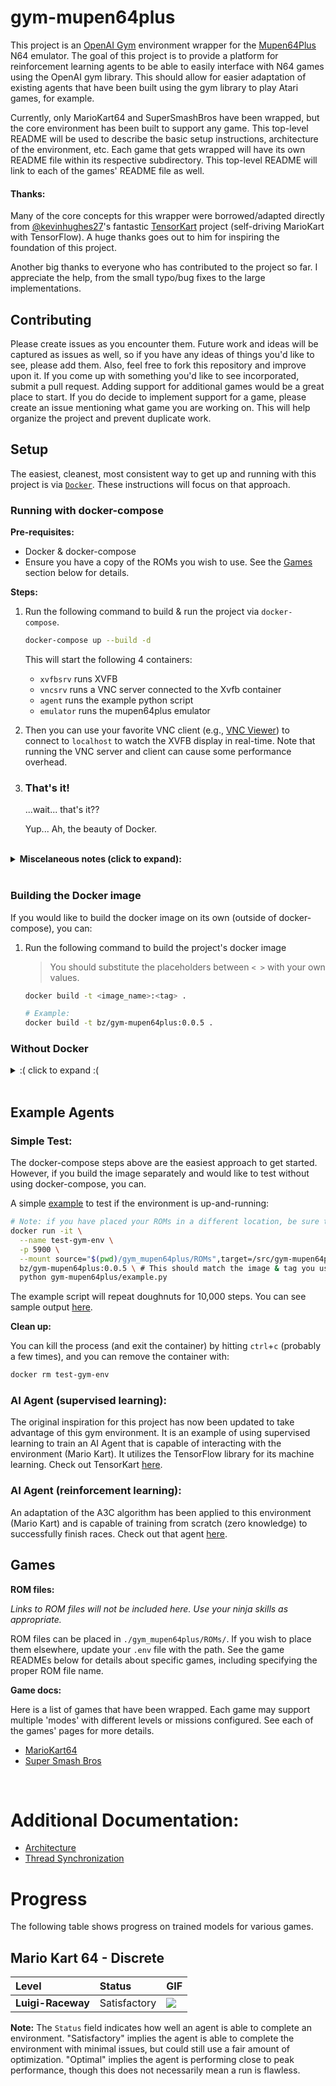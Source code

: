 # gym-mupen64plus

This project is an [OpenAI Gym](https://github.com/openai/gym/) environment wrapper for the [Mupen64Plus](http://www.mupen64plus.org/) N64 emulator. The goal of this project is to provide a platform for reinforcement learning agents to be able to easily interface with N64 games using the OpenAI gym library. This should allow for easier adaptation of existing agents that have been built using the gym library to play Atari games, for example.

Currently, only MarioKart64 and SuperSmashBros have been wrapped, but the core environment has been built to support any game. This top-level README will be used to describe the basic setup instructions, architecture of the environment, etc. Each game that gets wrapped will have its own README file within its respective subdirectory. This top-level README will link to each of the games' README file as well.

#### Thanks:
Many of the core concepts for this wrapper were borrowed/adapted directly from [@kevinhughes27](https://github.com/kevinhughes27)'s fantastic [TensorKart](https://github.com/kevinhughes27/TensorKart) project (self-driving MarioKart with TensorFlow). A huge thanks goes out to him for inspiring the foundation of this project.

Another big thanks to everyone who has contributed to the project so far. I appreciate the help, from the small typo/bug fixes to the large implementations.

## Contributing

Please create issues as you encounter them. Future work and ideas will be captured as issues as well, so if you have any ideas of things you'd like to see, please add them. Also, feel free to fork this repository and improve upon it. If you come up with something you'd like to see incorporated, submit a pull request. Adding support for additional games would be a great place to start. If you do decide to implement support for a game, please create an issue mentioning what game you are working on. This will help organize the project and prevent duplicate work.

## Setup

The easiest, cleanest, most consistent way to get up and running with this project is via [`Docker`](https://docs.docker.com/). These instructions will focus on that approach.

### Running with docker-compose

**Pre-requisites:**
- Docker & docker-compose
- Ensure you have a copy of the ROMs you wish to use. See the [Games](#Games) section below for details.

**Steps:**
1. Run the following command to build & run the project via `docker-compose`.

    ```sh
    docker-compose up --build -d
    ```

    This will start the following 4 containers:
    - `xvfbsrv` runs XVFB
    - `vncsrv` runs a VNC server connected to the Xvfb container
    - `agent` runs the example python script
    - `emulator` runs the mupen64plus emulator

2. Then you can use your favorite VNC client (e.g., [VNC Viewer](https://www.realvnc.com/en/connect/download/viewer/)) to connect to `localhost` to watch the XVFB display in real-time. Note that running the VNC server and client can cause some performance overhead.

3. ### That's it!

    ...wait... that's it??

    Yup... Ah, the beauty of Docker.

<br/>
<details>
  <summary><b>Miscelaneous notes (click to expand):</b></summary>

- After connecting with a VNC client, depending how quickly you connected, you should see the environment navigate the menus to select the track/character, then Mario will wait for the green light, drive straight briefly and then start doing doughnuts.

- The script will run for a bit more than 10,000 steps before prompting for input. Without an interactive terminal, if you waited until the end, this will hit an EOF and exit. Mario will appear to have frozen since the XVFB screen is no longer being updated.

- You can view the output from the `example.py` script by tailing the agent container logs. You can see sample output [here](docs/example_script_output.md).
    ```
    docker logs -f gym-mupen64plus_agent_1
    ```
- You can clean up with:
    ```
    docker-compose down
    ```

</details><br/>

### Building the Docker image

If you would like to build the docker image on its own (outside of docker-compose), you can:

1. Run the following command to build the project's docker image

    > You should substitute the placeholders between `< >` with your own values.

    ```sh
    docker build -t <image_name>:<tag> .
    ```
    ```sh
    # Example:
    docker build -t bz/gym-mupen64plus:0.0.5 .
    ```

### Without Docker

<details>
  <summary>:( click to expand :(</summary>
  
  > It is possible to run without Docker, but there isn't a compelling reason to and it just introduces a significant amount of setup work and potential complications.
  >
  > **`Fair warning:`** I likely will ***not*** be testing manual setup or maintaining its documentation going forward so it may become stale over time.
  >
  > However, if you really do want to, here are the [old instructions](docs/manual_setup.md).

</details><br/>

## Example Agents

### Simple Test:

The docker-compose steps above are the easiest approach to get started. However, if you build the image separately and would like to test without using docker-compose, you can.

A simple [example](./example.py) to test if the environment is up-and-running:
```sh
# Note: if you have placed your ROMs in a different location, be sure to update the source path in the command.
docker run -it \
  --name test-gym-env \
  -p 5900 \
  --mount source="$(pwd)/gym_mupen64plus/ROMs",target=/src/gym-mupen64plus/gym_mupen64plus/ROMs,type=bind \
  bz/gym-mupen64plus:0.0.5 \ # This should match the image & tag you used during setup above
  python gym-mupen64plus/example.py
```

The example script will repeat doughnuts for 10,000 steps. You can see sample output [here](docs/example_script_output.md).

**Clean up:**

You can kill the process (and exit the container) by hitting `ctrl`+`c` (probably a few times), and you can remove the container with:
```sh
docker rm test-gym-env
```

### AI Agent (supervised learning):
The original inspiration for this project has now been updated to take advantage of this gym environment. It is an example of using supervised learning to train an AI Agent that is capable of interacting with the environment (Mario Kart). It utilizes the TensorFlow library for its machine learning. Check out TensorKart [here](https://github.com/kevinhughes27/TensorKart).


### AI Agent (reinforcement learning):
An adaptation of the A3C algorithm has been applied to this environment (Mario Kart) and is capable of training from scratch (zero knowledge) to successfully finish races. Check out that agent [here](https://github.com/bzier/universe-starter-agent/tree/mario-kart-agent).


## Games

**ROM files:**

*Links to ROM files will not be included here. Use your ninja skills as appropriate.*

ROM files can be placed in `./gym_mupen64plus/ROMs/`. If you wish to place them elsewhere, update your `.env` file with the path. See the game READMEs below for details about specific games, including specifying the proper ROM file name.

**Game docs:**

Here is a list of games that have been wrapped. Each game may support multiple 'modes' with different levels or missions configured. See each of the games' pages for more details.
* [MarioKart64](gym_mupen64plus/envs/MarioKart64/README.md)
* [Super Smash Bros](gym_mupen64plus/envs/Smash/README.md)

<br/>

# Additional Documentation:

* [Architecture](docs/architecture.md)
* [Thread Synchronization](docs/threadSynchronization.md)

# Progress

The following table shows progress on trained models for various games.

## Mario Kart 64 - Discrete

| Level             | Status       | GIF               |
|:------------------|:-------------|:------------------|
| **Luigi-Raceway** | Satisfactory |![][luigi-raceway] |

[luigi-raceway]: media/luigi-raceway-discrete.gif

**Note:** The `Status` field indicates how well an agent is able to complete an environment. "Satisfactory" implies the agent is able to complete the environment with minimal issues, but could still use a fair amount of optimization. "Optimal" implies the agent is performing close to peak performance, though this does not necessarily mean a run is flawless.

